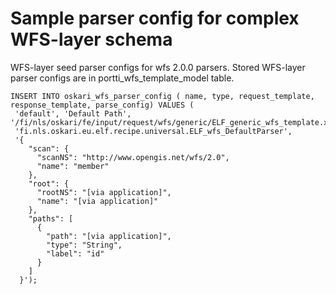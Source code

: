 
# Sample parser config for complex WFS-layer schema

WFS-layer seed parser configs for wfs 2.0.0 parsers. 
Stored WFS-layer parser configs are in portti_wfs_template_model table.

```
INSERT INTO oskari_wfs_parser_config ( name, type, request_template, response_template, parse_config) VALUES ( 
 'default', 'Default Path', '/fi/nls/oskari/fe/input/request/wfs/generic/ELF_generic_wfs_template.xml',
 'fi.nls.oskari.eu.elf.recipe.universal.ELF_wfs_DefaultParser',
 '{
    "scan": {
      "scanNS": "http://www.opengis.net/wfs/2.0",
      "name": "member"
    },
    "root": {
      "rootNS": "[via application]",
      "name": "[via application]"
    },
    "paths": [
      {
        "path": "[via application]",
        "type": "String",
        "label": "id"
      }
    ]
  }');
```